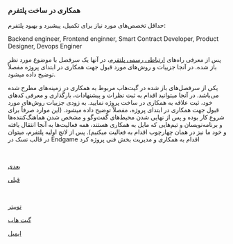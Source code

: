 ###  همکاری در ساخت پلتفرم

حداقل تخصص‌های مورد نیاز برای تکمیل، پیشبرد و بهبود پلتفرم:

Backend engineer, Frontend enginner, Smart Contract Developer, Product Designer, Devops Enginer

پس از معرفی راه‌های [ ارتباطی رسمی پلتفرم](https://github.com/irandao/cordination/discussions/)، در آنها یک سرفصل با موضوع مورد نظر باز شده. در آنجا جزییات و روش‌های مورد قبول جهت همکاری در ابتدای پروژه مفصلاً توضیح داده میشود. 

یکی از سرفصل‌های باز شده در گیت‌هاب مربوط به همکاری در زمینه‌های مطرح شده می‌باشد. در آنجا میتوانید اقدام به ثبت نظرات و پیشنهادات، بارگذاری و معرفی کدهای خود، ثبت علاقه به همکاری در ساخت پروژه نمایید. به زودی جزییات روش‌های مورد قبول جهت همکاری در ابتدای پروژه، مفصلاً توضیح داده میشود. (این موارد صرفاً برای شروع کار بوده و پس از نهایی شدن محیط‌های گفت‌و‌گو و مشخص شدن هماهنگ‌کننده‌ها و برنامه‌نویسان و تیم‌هایی که مایل به همکاری هستند، همه فعالیت‌ها به آنجا انتقال یافته و خود ما نیز در همان چهارچوب اقدام به فعالیت میکنیم). 
پس از لانچ اولیه پلتفرم، میتوان در قالب تسک‌ در Endgame اقدام به همکاری و مدیریت بخش فنی پروژه کرد



<br>

[ بعدی](/content/faq.md)
<br>

[ قبلی](/content/flows.md)

<br>


[توییتر](https://twitter.com/irandao_org)
<br>

[گیت هاب](https://github.com/irandao)
<br>

[ایمیل](mailto:info@irandao.org)